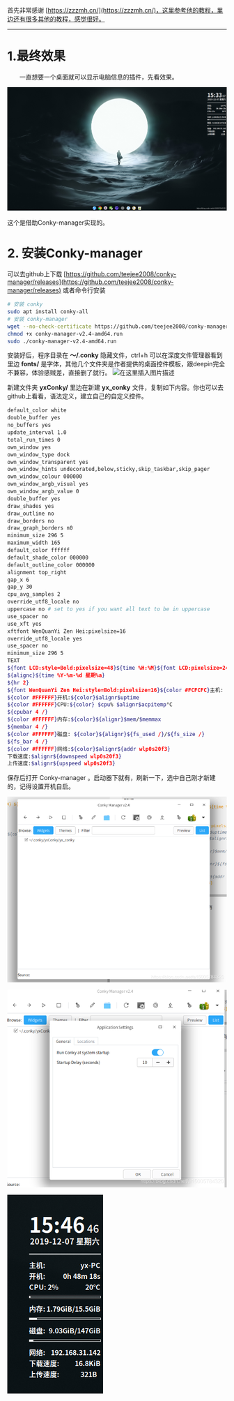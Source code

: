 首先非常感谢 [https://zzzmh.cn/](https://zzzmh.cn/)，这里参考他的教程，里边还有很多其他的教程，感觉很好。

---
#  1.最终效果
&emsp;&emsp;一直想要一个桌面就可以显示电脑信息的插件，先看效果。

![](https://raw.githubusercontent.com/BeyondXinXin/BeyondXinXIn/main/%E6%93%8D%E4%BD%9C%E7%B3%BB%E7%BB%9F/deepin/conky-manager%20%E7%BE%8E%E5%8C%96%20%E5%A2%9E%E5%8A%A0%E6%A1%8C%E9%9D%A2%E5%86%85%E5%AD%98%E3%80%81cpu%E5%8D%A0%E7%94%A8%E6%98%BE%E7%A4%BA.md/538633110226935.png)

这个是借助Conky-manager实现的。

# 2. 安装Conky-manager
可以去github上下载
[https://github.com/teejee2008/conky-manager/releases](https://github.com/teejee2008/conky-manager/releases)
或者命令行安装

```bash
# 安装 conky
sudo apt install conky-all
# 安装 conky-manager
wget --no-check-certificate https://github.com/teejee2008/conky-manager/releases/download/v2.4/conky-manager-v2.4-amd64.run
chmod +x conky-manager-v2.4-amd64.run
sudo ./conky-manager-v2.4-amd64.run
```
安装好后，程序目录在 **～/.conky** 隐藏文件，ctrl+h 可以在深度文件管理器看到
里边 **fonts/** 是字体，其他几个文件夹是作者提供的桌面控件模板，跟deepin完全不兼容，体验感贼差，直接删了就行。
![在这里插入图片描述](https://img-blog.csdnimg.cn/20191207154125230.png?x-oss-process=image/watermark,type_ZmFuZ3poZW5naGVpdGk,shadow_10,text_aHR0cHM6Ly9ibG9nLmNzZG4ubmV0L2ExNTAwNTc4NDMyMA==,size_16,color_FFFFFF,t_70#pic_center)

新建文件夹 **yxConky/**  里边在新建 **yx_conky** 文件，复制如下内容。你也可以去github上看看，语法定义，建立自己的自定义控件。

```bash
default_color white
double_buffer yes
no_buffers yes
update_interval 1.0
total_run_times 0
own_window yes
own_window_type dock
own_window_transparent yes
own_window_hints undecorated,below,sticky,skip_taskbar,skip_pager
own_window_colour 000000
own_window_argb_visual yes
own_window_argb_value 0
double_buffer yes
draw_shades yes
draw_outline no
draw_borders no
draw_graph_borders n0
minimum_size 296 5
maximum_width 165
default_color ffffff
default_shade_color 000000
default_outline_color 000000
alignment top_right
gap_x 6
gap_y 30
cpu_avg_samples 2
override_utf8_locale no
uppercase no # set to yes if you want all text to be in uppercase
use_spacer no
use_xft yes
xftfont WenQuanYi Zen Hei:pixelsize=16
override_utf8_locale yes
use_spacer no
minimum_size 296 5
TEXT
${font LCD:style=Bold:pixelsize=48}${time %H:%M}${font LCD:pixelsize=24} ${time %S}${font WenQuanYi Zen Hei:style=Bold:pixelsize=18}
${alignc}${time %Y-%m-%d 星期%a}
${hr 2}
${font WenQuanYi Zen Hei:style=Bold:pixelsize=16}${color #FCFCFC}主机: ${color}$alignr$nodename
${color #FFFFFF}开机:${color}$alignr$uptime
${color #FFFFFF}CPU:${color} $cpu% $alignr$acpitemp°C
${cpubar 4 /}
${color #FFFFFF}内存:${color}${alignr}$mem/$memmax
${membar 4 /}
${color #FFFFFF}磁盘: ${color}${alignr}${fs_used /}/${fs_size /}
${fs_bar 4 /}
${color #FFFFFF}网络:${color}$alignr${addr wlp0s20f3}
下载速度:$alignr${downspeed wlp0s20f3}
上传速度:$alignr${upspeed wlp0s20f3}
```

保存后打开 Conky-manager 。启动器下就有，刷新一下，选中自己刚才新建的，记得设置开机自启。

![](https://raw.githubusercontent.com/BeyondXinXin/BeyondXinXIn/main/%E6%93%8D%E4%BD%9C%E7%B3%BB%E7%BB%9F/deepin/conky-manager%20%E7%BE%8E%E5%8C%96%20%E5%A2%9E%E5%8A%A0%E6%A1%8C%E9%9D%A2%E5%86%85%E5%AD%98%E3%80%81cpu%E5%8D%A0%E7%94%A8%E6%98%BE%E7%A4%BA.md/463213210222689.png)

![](https://raw.githubusercontent.com/BeyondXinXin/BeyondXinXIn/main/%E6%93%8D%E4%BD%9C%E7%B3%BB%E7%BB%9F/deepin/conky-manager%20%E7%BE%8E%E5%8C%96%20%E5%A2%9E%E5%8A%A0%E6%A1%8C%E9%9D%A2%E5%86%85%E5%AD%98%E3%80%81cpu%E5%8D%A0%E7%94%A8%E6%98%BE%E7%A4%BA.md/181983310238173.png)

![](https://raw.githubusercontent.com/BeyondXinXin/BeyondXinXIn/main/%E6%93%8D%E4%BD%9C%E7%B3%BB%E7%BB%9F/deepin/conky-manager%20%E7%BE%8E%E5%8C%96%20%E5%A2%9E%E5%8A%A0%E6%A1%8C%E9%9D%A2%E5%86%85%E5%AD%98%E3%80%81cpu%E5%8D%A0%E7%94%A8%E6%98%BE%E7%A4%BA.md/259483310235675.png)